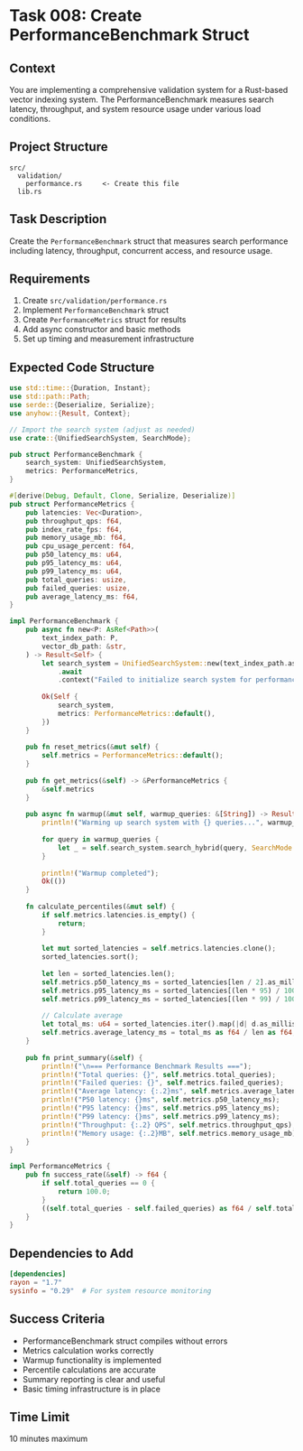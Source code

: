 # Task 008: Create PerformanceBenchmark Struct

## Context
You are implementing a comprehensive validation system for a Rust-based vector indexing system. The PerformanceBenchmark measures search latency, throughput, and system resource usage under various load conditions.

## Project Structure
```
src/
  validation/
    performance.rs     <- Create this file
  lib.rs
```

## Task Description
Create the `PerformanceBenchmark` struct that measures search performance including latency, throughput, concurrent access, and resource usage.

## Requirements
1. Create `src/validation/performance.rs`
2. Implement `PerformanceBenchmark` struct
3. Create `PerformanceMetrics` struct for results
4. Add async constructor and basic methods
5. Set up timing and measurement infrastructure

## Expected Code Structure
```rust
use std::time::{Duration, Instant};
use std::path::Path;
use serde::{Deserialize, Serialize};
use anyhow::{Result, Context};

// Import the search system (adjust as needed)
use crate::{UnifiedSearchSystem, SearchMode};

pub struct PerformanceBenchmark {
    search_system: UnifiedSearchSystem,
    metrics: PerformanceMetrics,
}

#[derive(Debug, Default, Clone, Serialize, Deserialize)]
pub struct PerformanceMetrics {
    pub latencies: Vec<Duration>,
    pub throughput_qps: f64,
    pub index_rate_fps: f64,
    pub memory_usage_mb: f64,
    pub cpu_usage_percent: f64,
    pub p50_latency_ms: u64,
    pub p95_latency_ms: u64,
    pub p99_latency_ms: u64,
    pub total_queries: usize,
    pub failed_queries: usize,
    pub average_latency_ms: f64,
}

impl PerformanceBenchmark {
    pub async fn new<P: AsRef<Path>>(
        text_index_path: P,
        vector_db_path: &str,
    ) -> Result<Self> {
        let search_system = UnifiedSearchSystem::new(text_index_path.as_ref(), vector_db_path)
            .await
            .context("Failed to initialize search system for performance testing")?;
        
        Ok(Self {
            search_system,
            metrics: PerformanceMetrics::default(),
        })
    }
    
    pub fn reset_metrics(&mut self) {
        self.metrics = PerformanceMetrics::default();
    }
    
    pub fn get_metrics(&self) -> &PerformanceMetrics {
        &self.metrics
    }
    
    pub async fn warmup(&mut self, warmup_queries: &[String]) -> Result<()> {
        println!("Warming up search system with {} queries...", warmup_queries.len());
        
        for query in warmup_queries {
            let _ = self.search_system.search_hybrid(query, SearchMode::Hybrid).await;
        }
        
        println!("Warmup completed");
        Ok(())
    }
    
    fn calculate_percentiles(&mut self) {
        if self.metrics.latencies.is_empty() {
            return;
        }
        
        let mut sorted_latencies = self.metrics.latencies.clone();
        sorted_latencies.sort();
        
        let len = sorted_latencies.len();
        self.metrics.p50_latency_ms = sorted_latencies[len / 2].as_millis() as u64;
        self.metrics.p95_latency_ms = sorted_latencies[(len * 95) / 100].as_millis() as u64;
        self.metrics.p99_latency_ms = sorted_latencies[(len * 99) / 100].as_millis() as u64;
        
        // Calculate average
        let total_ms: u64 = sorted_latencies.iter().map(|d| d.as_millis() as u64).sum();
        self.metrics.average_latency_ms = total_ms as f64 / len as f64;
    }
    
    pub fn print_summary(&self) {
        println!("\n=== Performance Benchmark Results ===");
        println!("Total queries: {}", self.metrics.total_queries);
        println!("Failed queries: {}", self.metrics.failed_queries);
        println!("Average latency: {:.2}ms", self.metrics.average_latency_ms);
        println!("P50 latency: {}ms", self.metrics.p50_latency_ms);
        println!("P95 latency: {}ms", self.metrics.p95_latency_ms);
        println!("P99 latency: {}ms", self.metrics.p99_latency_ms);
        println!("Throughput: {:.2} QPS", self.metrics.throughput_qps);
        println!("Memory usage: {:.2}MB", self.metrics.memory_usage_mb);
    }
}

impl PerformanceMetrics {
    pub fn success_rate(&self) -> f64 {
        if self.total_queries == 0 {
            return 100.0;
        }
        ((self.total_queries - self.failed_queries) as f64 / self.total_queries as f64) * 100.0
    }
}
```

## Dependencies to Add
```toml
[dependencies]
rayon = "1.7"
sysinfo = "0.29"  # For system resource monitoring
```

## Success Criteria
- PerformanceBenchmark struct compiles without errors
- Metrics calculation works correctly
- Warmup functionality is implemented
- Percentile calculations are accurate
- Summary reporting is clear and useful
- Basic timing infrastructure is in place

## Time Limit
10 minutes maximum